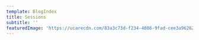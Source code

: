 ```yaml
---
template: BlogIndex
title: Sessions
subtitle: ''
featuredImage: 'https://ucarecdn.com/83a3c73d-f234-4086-9fad-cee3a9626230/'
---
```



